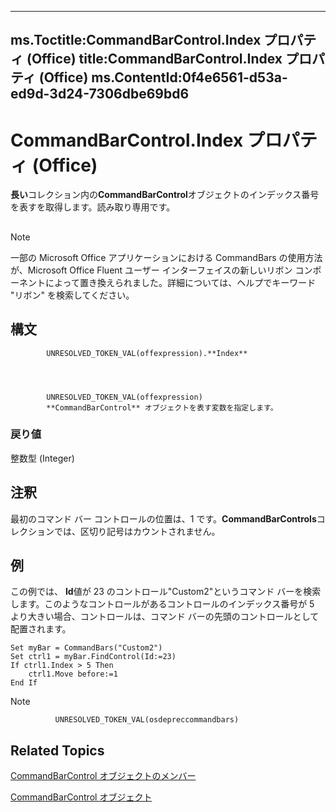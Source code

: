 

---
ms.Toctitle:CommandBarControl.Index プロパティ (Office)
title:CommandBarControl.Index プロパティ (Office)
ms.ContentId:0f4e6561-d53a-ed9d-3d24-7306dbe69bd6
---
# CommandBarControl.Index プロパティ (Office)




**長い**コレクション内の**CommandBarControl**オブジェクトのインデックス番号を表すを取得します。読み取り専用です。

## 

>[!NOTE]
>一部の Microsoft Office アプリケーションにおける CommandBars の使用方法が、Microsoft Office Fluent ユーザー インターフェイスの新しいリボン コンポーネントによって置き換えられました。詳細については、ヘルプでキーワード "リボン" を検索してください。





## 構文

            UNRESOLVED_TOKEN_VAL(offexpression).**Index**




            UNRESOLVED_TOKEN_VAL(offexpression)
            **CommandBarControl** オブジェクトを表す変数を指定します。

### 戻り値
整数型 (Integer)





## 注釈
最初のコマンド バー コントロールの位置は、1 です。**CommandBarControls**コレクションでは、区切り記号はカウントされません。



## 例
この例では、 **Id**値が 23 のコントロール"Custom2"というコマンド バーを検索します。このようなコントロールがあるコントロールのインデックス番号が 5 より大きい場合、コントロールは、コマンド バーの先頭のコントロールとして配置されます。

```vba
Set myBar = CommandBars("Custom2") 
Set ctrl1 = myBar.FindControl(Id:=23) 
If ctrl1.Index > 5 Then 
    ctrl1.Move before:=1 
End If
```




>[!NOTE]
>
              UNRESOLVED_TOKEN_VAL(osdepreccommandbars)
            





## Related Topics

[CommandBarControl オブジェクトのメンバー](1d2360e4-7511-a3a4-9959-2f7c8282bf99.md)

[CommandBarControl オブジェクト](b104ec00-beeb-a927-4b7b-108f4e3164f5.md)




